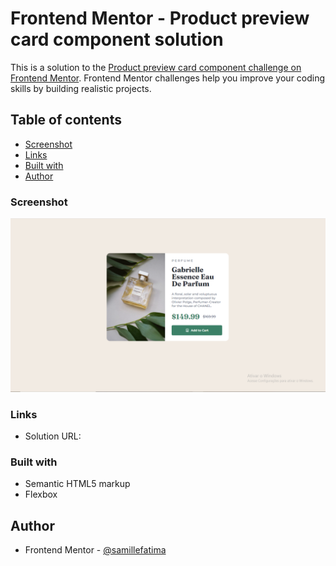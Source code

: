 # Frontend Mentor - Product preview card component solution

This is a solution to the [Product preview card component challenge on Frontend Mentor](https://www.frontendmentor.io/challenges/product-preview-card-component-GO7UmttRfa). Frontend Mentor challenges help you improve your coding skills by building realistic projects. 

## Table of contents

  - [Screenshot](#screenshot)
  - [Links](#links)
  - [Built with](#built-with) 
  - [Author](#author)

### Screenshot

![](./images/screenshot.png)

### Links

- Solution URL: [](https://your-solution-url.com)

### Built with

- Semantic HTML5 markup
- Flexbox


## Author

- Frontend Mentor - [@samillefatima](https://www.frontendmentor.io/profile/samillefatima)

